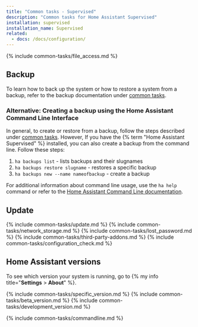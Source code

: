 ```yaml
---
title: "Common tasks - Supervised"
description: "Common tasks for Home Assistant Supervised"
installation: supervised
installation_name: Supervised
related:
  - docs: /docs/configuration/
---
```



{% include common-tasks/file_access.md %}

## Backup

To learn how to back up the system or how to restore a system from a backup, refer to the backup documentation under [common tasks](/common-tasks/general/#backups).

### Alternative: Creating a backup using the Home Assistant Command Line Interface

In general, to create or restore from a backup, follow the steps described under [common tasks](/common-tasks/general/#backups). However, If you have the {% term "Home Assistant Supervised" %} installed, you can also create a backup from the command line. Follow these steps:

1. `ha backups list` - lists backups and their slugnames
2. `ha backups restore slugname` - restores a specific backup
3. `ha backups new --name nameofbackup` - create a backup

For additional information about command line usage, use the `ha help` command or refer to the [Home Assistant Command Line documentation](/common-tasks/supervised/#home-assistant-via-the-command-line).

## Update

{% include common-tasks/update.md %}
{% include common-tasks/network_storage.md %}
{% include common-tasks/lost_password.md %}
{% include common-tasks/third-party-addons.md %}
{% include common-tasks/configuration_check.md %}

## Home Assistant versions

To see which version your system is running, go to {% my info title="**Settings** > **About**" %}.

{% include common-tasks/specific_version.md %}
{% include common-tasks/beta_version.md %}
{% include common-tasks/development_version.md %}

{% include common-tasks/commandline.md %}